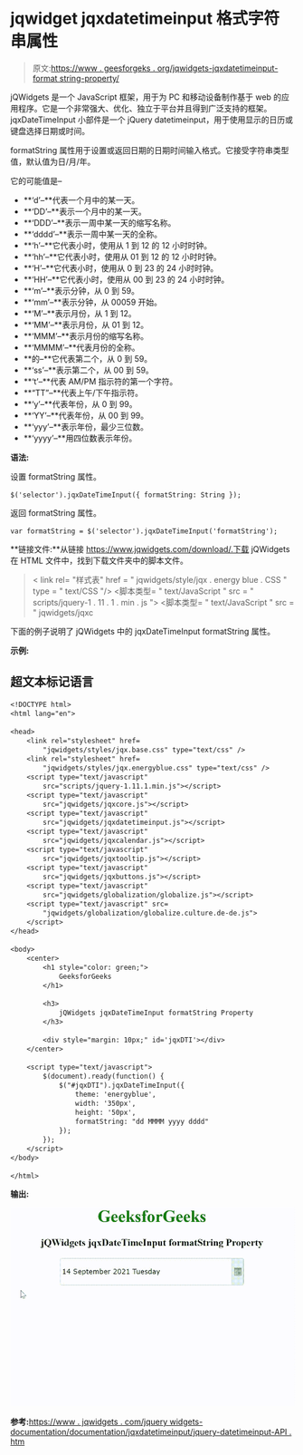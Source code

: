 # jqwidget jqxdatetimeinput 格式字符串属性

> 原文:[https://www . geesforgeks . org/jqwidgets-jqxdatetimeinput-format string-property/](https://www.geeksforgeeks.org/jqwidgets-jqxdatetimeinput-formatstring-property/)

jQWidgets 是一个 JavaScript 框架，用于为 PC 和移动设备制作基于 web 的应用程序。它是一个非常强大、优化、独立于平台并且得到广泛支持的框架。jqxDateTimeInput 小部件是一个 jQuery datetimeinput，用于使用显示的日历或键盘选择日期或时间。

formatString 属性用于设置或返回日期的日期时间输入格式。它接受字符串类型值，默认值为日/月/年。

它的可能值是–

*   **‘d’–**代表一个月中的某一天。
*   **‘DD’–**表示一个月中的某一天。
*   **‘DDD’–**表示一周中某一天的缩写名称。
*   **‘dddd’–**表示一周中某一天的全称。
*   **‘h’–**它代表小时，使用从 1 到 12 的 12 小时时钟。
*   **‘hh’–**它代表小时，使用从 01 到 12 的 12 小时时钟。
*   **‘H’–**它代表小时，使用从 0 到 23 的 24 小时时钟。
*   **‘HH’–**它代表小时，使用从 00 到 23 的 24 小时时钟。
*   **‘m’–**表示分钟，从 0 到 59。
*   **‘mm’–**表示分钟，从 00059 开始。
*   **‘M’–**表示月份，从 1 到 12。
*   **‘MM’–**表示月份，从 01 到 12。
*   **‘MMM’–**表示月份的缩写名称。
*   **‘MMMM’–**代表月份的全称。
*   **的–**它代表第二个，从 0 到 59。
*   **‘ss’–**表示第二个，从 00 到 59。
*   **‘t’–**代表 AM/PM 指示符的第一个字符。
*   **“TT”–**代表上午/下午指示符。
*   **‘y’–**代表年份，从 0 到 99。
*   **‘YY’–**代表年份，从 00 到 99。
*   **‘yyy’–**表示年份，最少三位数。
*   **‘yyyy’–**用四位数表示年份。

**语法:**

设置 formatString 属性。

```
$('selector').jqxDateTimeInput({ formatString: String });
```

返回 formatString 属性。

```
var formatString = $('selector').jqxDateTimeInput('formatString');
```

**链接文件:**从链接 https://www.jqwidgets.com/download/.下载 jQWidgets 在 HTML 文件中，找到下载文件夹中的脚本文件。

> <link rel="”stylesheet”" href="”jqwidgets/styles/jqx.base.css”" type="”text/css”">
> < link rel= "样式表" href = " jqwidgets/style/jqx . energy blue . CSS " type = " text/CSS "/>
> <脚本类型= " text/JavaScript " src = " scripts/jquery-1 . 11 . 1 . min . js "></脚本>
> <脚本类型= " text/JavaScript " src = " jqwidgets/jqxc

下面的例子说明了 jQWidgets 中的 jqxDateTimeInput formatString 属性。

**示例:**

## 超文本标记语言

```
<!DOCTYPE html>
<html lang="en">

<head>
    <link rel="stylesheet" href=
        "jqwidgets/styles/jqx.base.css" type="text/css" />
    <link rel="stylesheet" href=
        "jqwidgets/styles/jqx.energyblue.css" type="text/css" />
    <script type="text/javascript" 
        src="scripts/jquery-1.11.1.min.js"></script>
    <script type="text/javascript" 
        src="jqwidgets/jqxcore.js"></script>
    <script type="text/javascript" 
        src="jqwidgets/jqxdatetimeinput.js"></script>
    <script type="text/javascript" 
        src="jqwidgets/jqxcalendar.js"></script>
    <script type="text/javascript" 
        src="jqwidgets/jqxtooltip.js"></script>
    <script type="text/javascript" 
        src="jqwidgets/jqxbuttons.js"></script>
    <script type="text/javascript" 
        src="jqwidgets/globalization/globalize.js"></script>
    <script type="text/javascript" src=
        "jqwidgets/globalization/globalize.culture.de-de.js">
    </script>
</head>

<body>
    <center>
        <h1 style="color: green;">
            GeeksforGeeks
        </h1>

        <h3>
            jQWidgets jqxDateTimeInput formatString Property
        </h3>

        <div style="margin: 10px;" id='jqxDTI'></div>
    </center>

    <script type="text/javascript">
        $(document).ready(function() {
            $("#jqxDTI").jqxDateTimeInput({
                theme: 'energyblue',
                width: '350px',
                height: '50px',
                formatString: "dd MMMM yyyy dddd"
            });
        });
    </script>
</body>

</html>
```

**输出:**

![](img/e9ea40ac004ae536bb64028625072fcb.png)

**参考:**[https://www . jqwidgets . com/jquery widgets-documentation/documentation/jqxdatetimeinput/jquery-datetimeinput-API . htm](https://www.jqwidgets.com/jquery-widgets-documentation/documentation/jqxdatetimeinput/jquery-datetimeinput-api.htm)